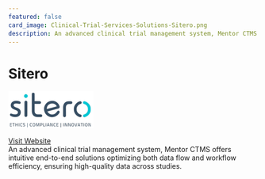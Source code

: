```yaml
---
featured: false
card_image: Clinical-Trial-Services-Solutions-Sitero.png
description: An advanced clinical trial management system, Mentor CTMS offers intuitive end-to-end solutions optimizing both data flow and workflow efficiency, ensuring high-quality data across studies.
---
```


# Sitero
<img src="Clinical-Trial-Services-Solutions-Sitero.png" alt="Logo" style="max-width: 200px; height: auto;">

<a href="https://sitero.com/technology/clinical/mentor-clinical-trial-management-system/">Visit Website</a>  
An advanced clinical trial management system, Mentor CTMS offers intuitive end-to-end solutions optimizing both data flow and workflow efficiency, ensuring high-quality data across studies.
